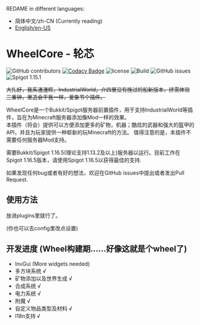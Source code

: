 REDAME in different languages:
* 简体中文/zh-CN (Currently reading)
* [English/en-US][1]

# WheelCore - 轮芯

![GitHub contributors](https://img.shields.io/github/contributors/czm23333/IndustrialWorld)
[![Codacy Badge](https://api.codacy.com/project/badge/Grade/7ed7dc549a7e4212b193716ecced0773)](https://app.codacy.com/manual/czm23333/IndustrialWorld?utm_source=github.com&utm_medium=referral&utm_content=czm23333/IndustrialWorld&utm_campaign=Badge_Grade_Dashboard)
![license](https://img.shields.io/github/license/czm23333/IndustrialWorld)
![Build](https://github.com/czm23333/IndustrialWorld/workflows/Build/badge.svg)
![GitHub issues](https://img.shields.io/github/issues/czm23333/IndustrialWorld)
![Spigot 1.15.1](https://img.shields.io/badge/spigot-1.16.5-blue)

~~大扎好，我系渣渣辉，IndustrialWorld，介四里没有挽过的船新版本，挤需体验三番钟，里造会干我一样，爱象节个插件。~~  

WheelCore是一个Bukkit/Spigot服务器前置插件，用于支持IndustrialWorld等插件，旨在为Minecraft服务器添加像Mod一样的效果。  
本插件（将会）提供可以方便添加更多的矿物，机器；酷炫的武器和强大的盔甲的API，并且为玩家提供一种崭新的玩Minecraft的方法。 
值得注意的是，本插件不需要任何服务器Mod支持。

需要Bukkit/Spigot 1.16.5(理论支持1.13.2及以上)服务器以运行。目前工作在Spigot 1.16.5版本，请使用Spigot 1.16.5以获得最佳的支持.

如果发现任何bug或者有好的想法，欢迎在GitHub issues中提出或者发出Pull Request.

## 使用方法
放进plugins里就行了。

(你也可以去config里改点设置)

## 开发进度 (Wheel构建期……好像这就是个wheel了)
* InvGui (More widgets needed)
* 多方块系统 √
* 矿物添加以及世界生成 √
* 合成系统 √
* 电力系统 √
* 附魔 √
* 自定义物品类型及材料 √
* I18n支持 √

[1]: https://github.com/czm23333/IndustrialWorld/blob/master/README-EN.md
